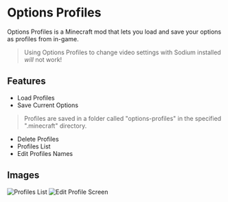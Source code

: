 # Options Profiles
Options Profiles is a Minecraft mod that lets you load and save your options as profiles from in-game.
> Using Options Profiles to change video settings with Sodium installed *will* not work!

## Features
- Load Profiles
- Save Current Options
> Profiles are saved in a folder called "options-profiles" in the specified ".minecraft" directory.
- Delete Profiles
- Profiles List
- Edit Profiles Names

## Images
![Profiles List](https://raw.githubusercontent.com/AxolotlMaid/options-profiles/fabric-1.19.2/images/profiles-list.png)
![Edit Profile Screen](https://raw.githubusercontent.com/AxolotlMaid/options-profiles/fabric-1.19.2/images/edit-profile.png)
